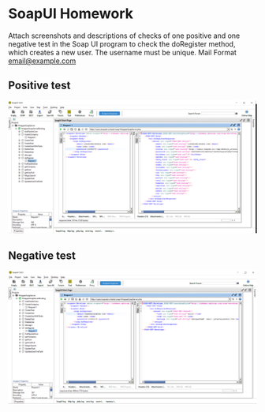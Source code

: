 # SoapUI Homework
Attach screenshots and descriptions of checks of one positive and one negative test in the Soap UI program to check the doRegister method, which creates a new user. The username must be unique. Mail Format
email@example.com
## Positive test
![Positive](https://github.com/MariaDash/SoapUI/blob/main/Soap_UI_pos.PNG)

## Negative test

![Negative](https://github.com/MariaDash/SoapUI/blob/main/Soap%20_UI_neg.PNG)
